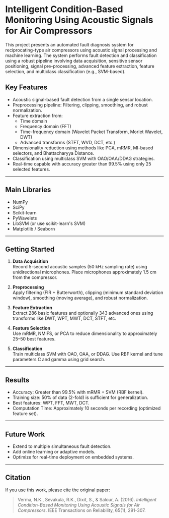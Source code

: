 # Intelligent Condition-Based Monitoring Using Acoustic Signals for Air Compressors

This project presents an automated fault diagnosis system for reciprocating-type air compressors using acoustic signal processing and machine learning. The system performs fault detection and classification using a robust pipeline involving data acquisition, sensitive sensor positioning, signal pre-processing, advanced feature extraction, feature selection, and multiclass classification (e.g., SVM-based).

## Key Features

- Acoustic signal-based fault detection from a single sensor location.
- Preprocessing pipeline: Filtering, clipping, smoothing, and robust normalization.
- Feature extraction from:
  - Time domain
  - Frequency domain (FFT)
  - Time-frequency domain (Wavelet Packet Transform, Morlet Wavelet, DWT)
  - Advanced transforms (STFT, WVD, DCT, etc.)
- Dimensionality reduction using methods like PCA, mRMR, MI-based selectors, and Bhattacharyya Distance.
- Classification using multiclass SVM with OAO/OAA/DDAG strategies.
- Real-time capable with accuracy greater than 99.5% using only 25 selected features.

---
## Main Libraries

- NumPy  
- SciPy  
- Scikit-learn  
- PyWavelets  
- LibSVM (or use scikit-learn's SVM)  
- Matplotlib / Seaborn  

---

## Getting Started

1. **Data Acquisition**  
   Record 5-second acoustic samples (50 kHz sampling rate) using unidirectional microphones. Place microphones approximately 1.5 cm from the compressor.

2. **Preprocessing**  
   Apply filtering (FIR + Butterworth), clipping (minimum standard deviation window), smoothing (moving average), and robust normalization.

3. **Feature Extraction**  
   Extract 286 basic features and optionally 343 advanced ones using transforms like DWT, WPT, MWT, DCT, STFT, etc.

4. **Feature Selection**  
   Use mRMR, NMIFS, or PCA to reduce dimensionality to approximately 25–50 best features.

5. **Classification**  
   Train multiclass SVM with OAO, OAA, or DDAG. Use RBF kernel and tune parameters C and gamma using grid search.

---

## Results

- Accuracy: Greater than 99.5% with mRMR + SVM (RBF kernel).  
- Training size: 50% of data (2-fold) is sufficient for generalization.  
- Best features: WPT, FFT, MWT, DCT.  
- Computation Time: Approximately 10 seconds per recording (optimized feature set).  

---

## Future Work

- Extend to multiple simultaneous fault detection.  
- Add online learning or adaptive models.  
- Optimize for real-time deployment on embedded systems.  

---

## Citation

If you use this work, please cite the original paper:

> Verma, N.K., Sevakula, R.K., Dixit, S., & Salour, A. (2016). *Intelligent Condition-Based Monitoring Using Acoustic Signals for Air Compressors*. IEEE Transactions on Reliability, 65(1), 291-307.

